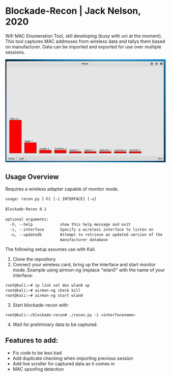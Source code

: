 # Blockade-Recon | Jack Nelson, 2020

Wifi MAC Enumeration Tool, still developing (busy with uni at the moment). This tool captures MAC addresses from wireless data and tallys them based on manufacturer. Data can be imported and exported for use over multiple sessions.

![UI Screenshot](screen.jpg)

## Usage Overview

Requires a wireless adapter capable of monitor mode.

```
usage: recon.py [-h] [-i INTERFACE] [-u]

Blockade-Recon 0.1

optional arguments:
  -h, --help            show this help message and exit
  -i, --interface 		Specify a wireless interface to listen on
  -u, --updatedb        Attempt to retrieve an updated version of the
                        manufacturer database
```

The following setup assumes use with Kali.

1. Clone the repository
2. Connect your wireless card, bring up the interface and start monitor mode. Example using airmon-ng (replace "wlan0" with the name of your interface:
```
root@kali:~# ip link set dev wlan0 up
root@kali:~# airmon-ng check kill
root@kali:~# airmon-ng start wlan0
```
3. Start blockade-recon with:
```
root@kali:~/blockade-recon# ./recon.py -i <interfacename>
```
4. Wait for preliminary data to be captured.

## Features to add:
* Fix code to be less bad
* Add duplicate checking when importing previous session
* Add live scroller for captured data as it comes in
* MAC spoofing detection




